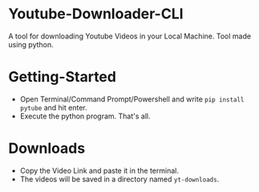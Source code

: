 # Youtube-Downloader-CLI
A tool for downloading Youtube Videos in your Local Machine. Tool made using python.

# Getting-Started
- Open Terminal/Command Prompt/Powershell and write `pip install pytube` and hit enter.
- Execute the python program. That's all.

# Downloads
- Copy the Video Link and paste it in the terminal.
- The videos will be saved in a directory named `yt-downloads`.
